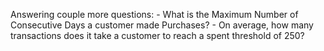 Answering couple more questions:
    - What is the Maximum Number of Consecutive Days a customer made Purchases?
    - On average, how many transactions does it take a customer to reach a spent
threshold of 250?